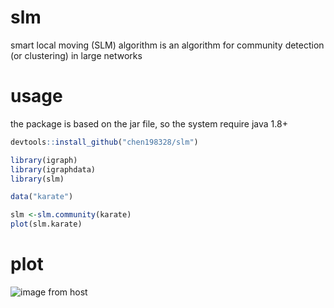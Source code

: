 # slm
smart local moving (SLM) algorithm is an algorithm for community detection (or clustering) in large networks

# usage

the package is based on the jar file, so the system require java 1.8+ 

```r
devtools::install_github("chen198328/slm")

library(igraph)
library(igraphdata)
library(slm)

data("karate")

slm <-slm.community(karate)
plot(slm.karate)
```

# plot
![image from host](http://ludowaltman.nl/slm/network.png)

